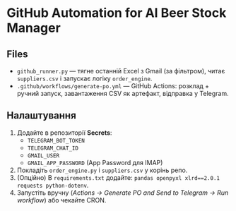# GitHub Automation for AI Beer Stock Manager

## Files
- `github_runner.py` — тягне останній Excel з Gmail (за фільтром), читає `suppliers.csv` і запускає логіку `order_engine`.
- `.github/workflows/generate-po.yml` — GitHub Actions: розклад + ручний запуск, завантаження CSV як артефакт, відправка у Telegram.

## Налаштування
1. Додайте в репозиторії **Secrets**:
   - `TELEGRAM_BOT_TOKEN`
   - `TELEGRAM_CHAT_ID`
   - `GMAIL_USER`
   - `GMAIL_APP_PASSWORD` (App Password для IMAP)
2. Покладіть `order_engine.py` і `suppliers.csv` у корінь репо.
3. (Опційно) В `requirements.txt` додайте: `pandas openpyxl xlrd==2.0.1 requests python-dotenv`.
4. Запустіть вручну (*Actions → Generate PO and Send to Telegram → Run workflow*) або чекайте CRON.
